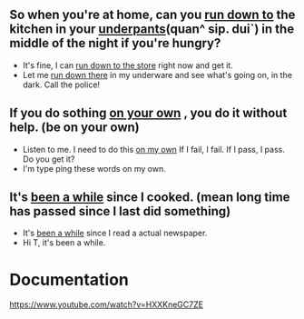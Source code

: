 
## So when you're at home, can you <u>run down to</u> the kitchen in your <u>underpants</u>(quan^ sip. dui`) in the middle of the night if you're hungry?
- It's fine, I can <u>run down to the store</u> right now and get it.
- Let me <u>run down there</u> in my underware and see what's going on, in the dark. Call the police!

## If you do sothing <u>on your own</u> , you do it without help. (be on your own)
- Listen to me. I need to do this <u>on my own</u> If I fail, I fail. If I pass, I pass. Do you get it?
- I'm type ping these words on my own.

## It's <u>been a while</u> since I cooked. (mean long time has passed since I last did something)
- It's <u> been a while</u> since I read a actual newspaper.
- Hi T, it's been a while.


# Documentation
https://www.youtube.com/watch?v=HXXKneGC7ZE